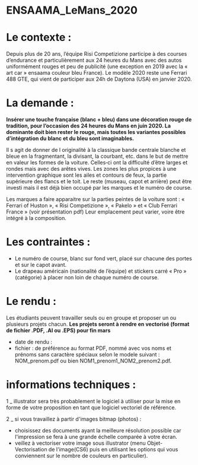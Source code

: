 # ENSAAMA_LeMans_2020

# Le contexte :
Depuis plus de 20 ans, l’équipe Risi Competizione participe à des courses d’endurance et particulièrement aux 24 heures du Mans avec des autos uniformément rouges et peu de publicité (une exception en 2019 avec la « art car » ensaama couleur bleu France).
Le modèle 2020 reste une Ferrari 488 GTE, qui vient de participer aux 24h de Daytona (USA) en janvier 2020.

# La demande :
<b>Insérer une touche française (blanc + bleu) dans une décoration rouge de tradition, pour l’occasion des 24 heures du Mans en juin 2020. La dominante doit bien rester le rouge, mais toutes les variantes possibles d’intégration du blanc et du bleu sont imaginables.</b>

Il s agit de donner de l originalité à la classique bande centrale blanche et bleue en la fragmentant, la divisant, la courbant, etc. dans le but de mettre en valeur les formes de la voiture. Celles‐ci ont la difficulté d’être larges et rondes mais avec des arêtes vives. Les zones les plus propices à une intervention graphique sont les ailes et contours de feux, la partie supérieure des flancs et le toit. Le reste (museau, capot et arrière) peut être investi mais il est déjà bien occupé par les marques et le numéro de course.

Les marques a faire apparaitre sur la parties peintes de la voiture sont : « Ferrari of Huston », « Risi Competizione », « Pakelo » et  « Club Ferrari France » (voir présentation pdf) Leur emplacement peut varier, voire être intégré à la composition.

# Les contraintes :
- Le numéro de course, blanc sur fond vert, placé sur chacune des portes et sur le capot avant.
- Le drapeau américain (nationalité de l’équipe) et stickers carré « Pro » (catégorie) à placer non loin de chaque numéro de course.

# Le rendu : 
Les étudiants peuvent travailler seuls ou en groupe et proposer un ou plusieurs projets chacun. 
<b>Les projets seront à rendre en vectorisé (format de fichier .PDF, .AI ou .EPS) pour fin mars</b>
- date de rendu :
- fichier : de préférence au format PDF, nommé avec vos noms et prénoms sans caractère spéciaux selon le modele suivant :
NOM_prenom.pdf ou bien NOM1_prenom1_NOM2_prenom2.pdf.

# informations techniques :
1 _ illustrator sera très probablement le logiciel à utiliser pour la mise en forme de votre proposition en tant que logiciel vectoriel de référence.

2 _ si vous travaillez à partir d'images bitmap (photos) :
- choisissez des documents ayant la meilleure résolution possible car l'impression se fera à une grande échelle comparée à votre écran.
- veillez à vectoriser votre image sous illustrator (menu Objet-Vectorisation de l'image(CS6)  puis en utilisant les options qui vous conviennent sur le nombre de couleurs en particulier).
